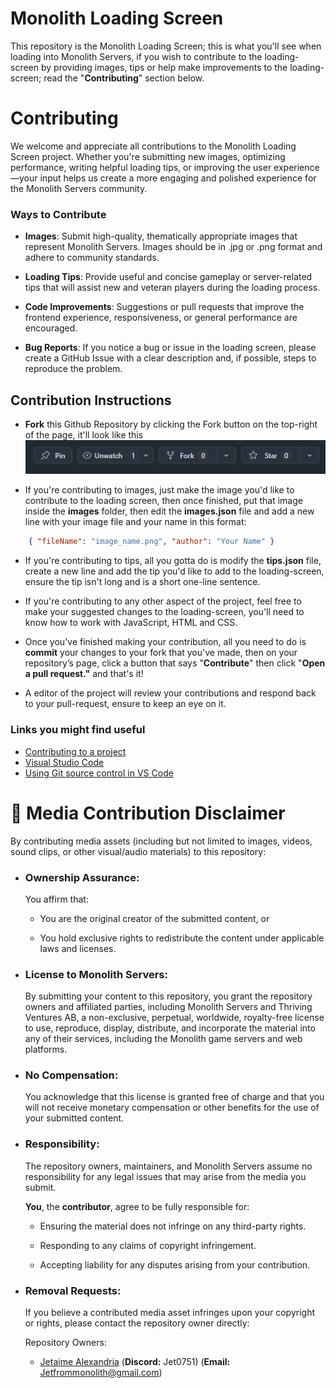 # Monolith Loading Screen
This repository is the Monolith Loading Screen; this is what you'll see when loading into Monolith Servers, if you wish to contribute to the loading-screen by providing images, tips or help make improvements to the loading-screen; read the "**Contributing**" section below. 

# Contributing
We welcome and appreciate all contributions to the Monolith Loading Screen project. Whether you're submitting new images, optimizing performance, writing helpful loading tips, or improving the user experience—your input helps us create a more engaging and polished experience for the Monolith Servers community.

### Ways to Contribute
- **Images**: Submit high-quality, thematically appropriate images that represent Monolith Servers. Images should be in .jpg or .png format and adhere to community standards.

- **Loading Tips**: Provide useful and concise gameplay or server-related tips that will assist new and veteran players during the loading process.

- **Code Improvements**: Suggestions or pull requests that improve the frontend experience, responsiveness, or general performance are encouraged.

- **Bug Reports**: If you notice a bug or issue in the loading screen, please create a GitHub Issue with a clear description and, if possible, steps to reproduce the problem.

## Contribution Instructions
- **Fork** this Github Repository by clicking the Fork button on the top-right of the page, it'll look like this ![alt text](documentation/github_forkbutton.png)

- If you're contributing to images, just make the image you'd like to contribute to the loading screen, then once finished, put that image inside the **images** folder, then edit the **images.json** file and add a new line with your image file and your name in this format:
```json
    { "fileName": "image_name.png", "author": "Your Name" }
```

- If you're contributing to tips, all you gotta do is modify the **tips.json** file, create a new line and add the tip you'd like to add to the loading-screen, ensure the tip isn't long and is a short one-line sentence.

- If you're contributing to any other aspect of the project, feel free to make your suggested changes to the loading-screen, you'll need to know how to work with JavaScript, HTML and CSS.

- Once you've finished making your contribution, all you need to do is **commit** your changes to your fork that you've made, then on your repository’s page, click a button that says "**Contribute**" then click "**Open a pull request."** and that's it! 

- A editor of the project will review your contributions and respond back to your pull-request, ensure to keep an eye on it. 

### Links you might find useful
- [Contributing to a project](https://docs.github.com/en/get-started/exploring-projects-on-github/contributing-to-a-project)
- [Visual Studio Code](https://code.visualstudio.com/)
- [Using Git source control in VS Code](https://code.visualstudio.com/docs/sourcecontrol/overview)

# 📢 Media Contribution Disclaimer
By contributing media assets (including but not limited to images, videos, sound clips, or other visual/audio materials) to this repository:

- ### Ownership Assurance: 
  You affirm that:

  - You are the original creator of the submitted content, or

  - You hold exclusive rights to redistribute the content under applicable laws and licenses.

- ### License to Monolith Servers:
  By submitting your content to this repository, you grant the repository owners and affiliated parties, including Monolith Servers and Thriving Ventures AB, a non-exclusive, perpetual, worldwide, royalty-free license to use, reproduce, display, distribute, and incorporate the material into any of their services, including the Monolith game servers and web platforms.

- ### No Compensation:
   You acknowledge that this license is granted free of charge and that you will not receive monetary compensation or other benefits for the use of your submitted content.

- ### Responsibility:
   The repository owners, maintainers, and Monolith Servers assume no responsibility for any legal issues that may arise from the media you submit.
   
   **You**, the **contributor**, agree to be fully responsible for:

  - Ensuring the material does not infringe on any third-party rights.

  - Responding to any claims of copyright infringement.

  - Accepting liability for any disputes arising from your contribution.

 - ### Removal Requests:
   If you believe a contributed media asset infringes upon your copyright or rights, please contact the repository owner directly:

   Repository Owners:
   - [Jetaime Alexandria](https://github.com/Jetaime-Alexandria) (**Discord:** Jet0751) (**Email:** Jetfrommonolith@gmail.com)